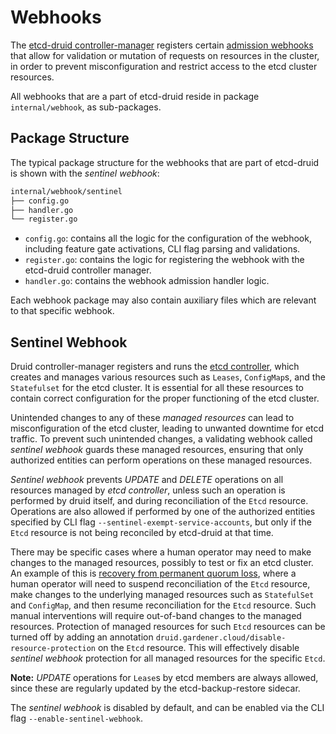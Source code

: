 # Webhooks

The [etcd-druid controller-manager](controllers.md#controller-manager) registers certain [admission webhooks](https://kubernetes.io/docs/reference/access-authn-authz/extensible-admission-controllers/) that allow for validation or mutation of requests on resources in the cluster, in order to prevent misconfiguration and restrict access to the etcd cluster resources.

All webhooks that are a part of etcd-druid reside in package `internal/webhook`, as sub-packages.

## Package Structure

The typical package structure for the webhooks that are part of etcd-druid is shown with the *sentinel webhook*:

``` bash
internal/webhook/sentinel
├── config.go
├── handler.go
└── register.go
```

- `config.go`: contains all the logic for the configuration of the webhook, including feature gate activations, CLI flag parsing and validations.
- `register.go`: contains the logic for registering the webhook with the etcd-druid controller manager.
- `handler.go`: contains the webhook admission handler logic.

Each webhook package may also contain auxiliary files which are relevant to that specific webhook.

## Sentinel Webhook

Druid controller-manager registers and runs the [etcd controller](controllers.md#etcd-controller), which creates and manages various resources such as `Leases`, `ConfigMap`s, and the `Statefulset` for the etcd cluster. It is essential for all these resources to contain correct configuration for the proper functioning of the etcd cluster.

Unintended changes to any of these *managed resources* can lead to misconfiguration of the etcd cluster, leading to unwanted downtime for etcd traffic. To prevent such unintended changes, a validating webhook called *sentinel webhook* guards these managed resources, ensuring that only authorized entities can perform operations on these managed resources.

*Sentinel webhook* prevents *UPDATE* and *DELETE* operations on all resources managed by *etcd controller*, unless such an operation is performed by druid itself, and during reconciliation of the `Etcd` resource. Operations are also allowed if performed by one of the authorized entities specified by CLI flag `--sentinel-exempt-service-accounts`, but only if the `Etcd` resource is not being reconciled by etcd-druid at that time.

There may be specific cases where a human operator may need to make changes to the managed resources, possibly to test or fix an etcd cluster. An example of this is [recovery from permanent quorum loss](../operations/recovery-from-permanent-quorum-loss-in-etcd-cluster.md), where a human operator will need to suspend reconciliation of the `Etcd` resource, make changes to the underlying managed resources such as `StatefulSet` and `ConfigMap`, and then resume reconciliation for the `Etcd` resource. Such manual interventions will require out-of-band changes to the managed resources. Protection of managed resources for such `Etcd` resources can be turned off by adding an annotation `druid.gardener.cloud/disable-resource-protection` on the `Etcd` resource. This will effectively disable *sentinel webhook* protection for all managed resources for the specific `Etcd`.

**Note:** *UPDATE* operations for `Lease`s by etcd members are always allowed, since these are regularly updated by the etcd-backup-restore sidecar.

The *sentinel webhook* is disabled by default, and can be enabled via the CLI flag `--enable-sentinel-webhook`.
